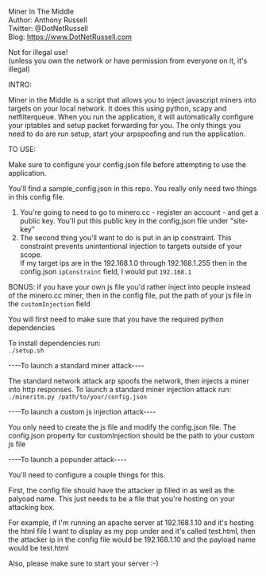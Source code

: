 Miner In The Middle  
Author: Anthony Russell  
Twitter: @DotNetRussell  
Blog: https://www.DotNetRussell.com  
  
Not for illegal use!  
(unless you own the network or have permission from everyone on it, it's illegal)  
	 
INTRO:  
  
Miner in the Middle is a script that allows you to inject javascript miners into targets on your local network. It does this using python, scapy and netfilterqueue. When you run the application, it will automatically configure your iptables and setup packet forwarding for you. The only things you need to do are run setup, start your arpspoofing and run the application.   
	   
TO USE:	  
  
Make sure to configure your config.json file before attempting to use the application.     
    
You'll find a sample_config.json in this repo. You really only need two things in this config file.  
  
1. You're going to need to go to minero.cc - register an account - and get a public key. You'll put this public key in the config.json file under "site-key"  
2. The second thing you'll want to do is put in an ip constraint. This constraint prevents unintentional injection to targets outside of your scope.   
If my target ips are in the 192.168.1.0 through 192.168.1.255 then in the config.json `ipConstraint` field, I would put `192.168.1`   
  
BONUS: if you have your own js file you'd rather inject into people instead of the minero.cc miner, then in the config file, put the path of your js file in the `customInjection` field  
  
You will first need to make sure that you have the required python dependencies    
    
To install dependencies run:  
        `./setup.sh`  
	
   ----To launch a standard miner attack----
	
   The standard network attack arp spoofs the network, then injects a miner into http responses.
   To launch a standard miner injection attack run:
      ` ./mineritm.py /path/to/your/config.json`
	

   ----To launch a custom js injection attack----

   You only need to create the js file and modify the config.json file. The config.json property for customInjection should be the path to your custom js file


   ----To launch a popunder attack----

   You'll need to configure a couple things for this.  
     
   First, the config file should have the attacker ip filled in as well as the palyoad name. This just needs to be a file that you're hosting on your attacking box.  
     
   For example, if I'm running an apache server at 192.168.1.10 and it's hosting the html file I want to display as my pop under and it's called test.html, then the attacker ip in the config file would be 192.168.1.10 and the payload name would be test.html    
  
   Also, please make sure to start your server :-)  


	
	

